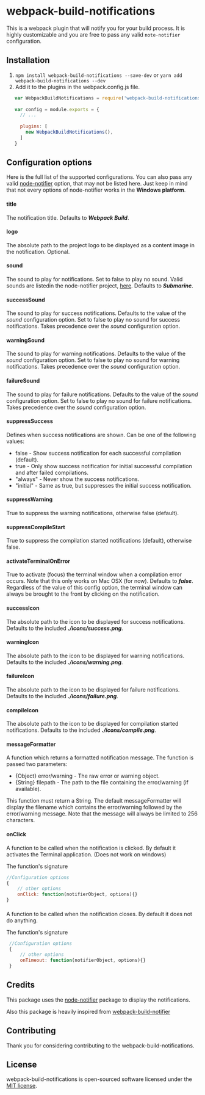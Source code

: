 # webpack-build-notifications

This is a webpack plugin that will notify you for your build process. It is highly customizable and you are free to pass any valid `note-notifier` configuration.

 ## Installation

  1. `npm install webpack-build-notifications --save-dev` or `yarn add webpack-build-notifications --dev`
  2. Add it to the plugins in the webpack.config.js file.
  
  ```javascript
     var WebpackBuildNotifications = require('webpack-build-notifications');
      
     var config = module.exports = {
       // ...
      
       plugins: [
         new WebpackBuildNotifications(),
       ]
     }
  ```
  
 ## Configuration options
  Here is the full list of the supported configurations. You can also pass any valid [node-notifier](https://github.com/mikaelbr/node-notifier) option, that may not be listed here. Just keep in mind that not every options of node-notifier works in the **Windows platform**.
   
   #### title
   The notification title. Defaults to **_Webpack Build_**.
   
   #### logo
   The absolute path to the project logo to be displayed as a content image in the notification. Optional.
   
   #### sound
   The sound to play for notifications. Set to false to play no sound. Valid sounds are listedin the node-notifier project, [here](https://github.com/mikaelbr/node-notifier). Defaults to **_Submarine_**.
   
   #### successSound
   The sound to play for success notifications. Defaults to the value of the *sound* configuration option. Set to false to play no sound for success notifications. Takes precedence over the *sound* configuration option.
   
   #### warningSound
   The sound to play for warning notifications. Defaults to the value of the *sound* configuration option. Set to false to play no sound for warning notifications. Takes precedence over the *sound* configuration option.
   
   #### failureSound
   The sound to play for failure notifications. Defaults to the value of the *sound* configuration option. Set to false to play no sound for failure notifications. Takes precedence over the *sound* configuration option.
   
   #### suppressSuccess
   Defines when success notifications are shown. Can be one of the following values:
   *  false     - Show success notification for each successful compilation (default).
   *  true      - Only show success notification for initial successful compilation and after failed compilations.
   *  "always"  - Never show the success notifications.
   *  "initial" - Same as true, but suppresses the initial success notification.
   
   #### suppressWarning
   True to suppress the warning notifications, otherwise false (default).
   
   #### suppressCompileStart
   True to suppress the compilation started notifications (default), otherwise false.
   
   #### activateTerminalOnError
   True to activate (focus) the terminal window when a compilation error occurs. Note that this only works on Mac OSX (for now). Defaults to **_false_**. Regardless of the value of this config option, the terminal window can always be brought to the front by clicking on the notification.
   
   #### successIcon
   The absolute path to the icon to be displayed for success notifications. Defaults to the included **_./icons/success.png_**.
   
   #### warningIcon
   The absolute path to the icon to be displayed for warning notifications. Defaults to the included **_./icons/warning.png_**.
   
   #### failureIcon
   The absolute path to the icon to be displayed for failure notifications. Defaults to the included **_./icons/failure.png_**.
   
   #### compileIcon
   The absolute path to the icon to be displayed for compilation started notifications. Defaults to the included **_./icons/compile.png_**.
   
   #### messageFormatter
   A function which returns a formatted notification message. The function is passed two parameters:
   * {Object} error/warning - The raw error or warning object.
   * {String} filepath - The path to the file containing the error/warning (if available).
   
   This function must return a String.
   The default messageFormatter will display the filename which contains the error/warning followed by the
   error/warning message.
   Note that the message will always be limited to 256 characters.
   
   #### onClick
   A function to be called when the notification is clicked. By default it activates the Terminal application. (Does not work on windows)
   
   The function's signature
   ```javascript
   //Configuration options
   {
       // other options
       onClick: function(notifierObject, options){}
   }
   ```
   #### 
   A function to be called when the notification closes. By default it does not do anything.
   
   The function's signature
   ```javascript
    //Configuration options
    {
        // other options
        onTimeout: function(notifierObject, options){}
    }    
   ```
 
 ## Credits
 
 This package uses the [node-notifier](https://github.com/mikaelbr/node-notifier) package to display the notifications.
 
 Also this package is heavily inspired from [webpack-build-notifier](https://github.com/RoccoC/webpack-build-notifier) 
 
 ## Contributing
 
 Thank you for considering contributing to the webpack-build-notifications.
 
 ## License
 
 webpack-build-notifications is open-sourced software licensed under the [MIT license](http://opensource.org/licenses/MIT).